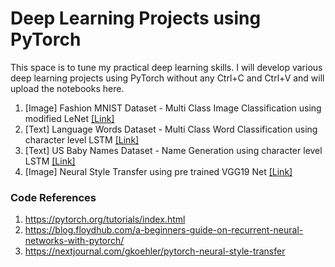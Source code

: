 # Deep Learning Projects using PyTorch

This space is to tune my practical deep learning skills. I will develop various deep learning projects using PyTorch without any Ctrl+C and Ctrl+V and will upload the notebooks here.

1. [Image] Fashion MNIST Dataset - Multi Class Image Classification using modified LeNet [[Link]](https://github.com/GokulKarthik/deep-learning/blob/master/fashion-mnist.ipynb)
2. [Text] Language Words Dataset - Multi Class Word Classification using character level LSTM [[Link]](https://github.com/GokulKarthik/deep-learning/blob/master/2-multi-class-word-classification.ipynb)
3. [Text] US Baby Names Dataset - Name Generation using character level LSTM [[Link]](https://github.com/GokulKarthik/deep-learning/blob/master/3-baby-name-generation.ipynb)
4. [Image] Neural Style Transfer using pre trained VGG19 Net [[Link]](https://github.com/GokulKarthik/deep-learning/blob/master/4-image-style-transfer.ipynb)

### Code References
1. https://pytorch.org/tutorials/index.html
2. https://blog.floydhub.com/a-beginners-guide-on-recurrent-neural-networks-with-pytorch/
3. https://nextjournal.com/gkoehler/pytorch-neural-style-transfer
